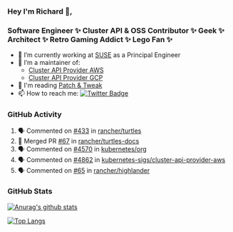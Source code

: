 ### Hey I'm Richard 👋, 

<h3 align="left">Software Engineer ✨ Cluster API & OSS Contributor ✨ Geek ✨ Architect ✨ Retro Gaming Addict ✨ Lego Fan ✨</h3>

- 🔭 I’m currently working at [SUSE](https://www.suse.com/) as a Principal Engineer
- 👯 I’m a maintainer of:
  -  [Cluster API Provider AWS](https://github.com/kubernetes-sigs/cluster-api-provider-aws)
  -  [Cluster API Provider GCP](https://github.com/kubernetes-sigs/cluster-api-provider-gcp)
- 💬 I'm reading [Patch & Tweak](https://bjooks.com/products/patch-tweak-exploring-modular-synthesis)
- 📫 How to reach me: [![Twitter Badge](https://img.shields.io/badge/-@fruit_case-00acee?style=flat&logo=Twitter&logoColor=white)](https://twitter.com/intent/follow?screen_name=fruit_case "Follow on Twitter")

### GitHub Activity 

<!--START_SECTION:activity-->
1. 🗣 Commented on [#433](https://github.com/rancher/turtles/pull/433#issuecomment-1999089596) in [rancher/turtles](https://github.com/rancher/turtles)
2. 🎉 Merged PR [#67](https://github.com/rancher/turtles-docs/pull/67) in [rancher/turtles-docs](https://github.com/rancher/turtles-docs)
3. 🗣 Commented on [#4570](https://github.com/kubernetes/org/pull/4570#issuecomment-1997790779) in [kubernetes/org](https://github.com/kubernetes/org)
4. 🗣 Commented on [#4862](https://github.com/kubernetes-sigs/cluster-api-provider-aws/pull/4862#issuecomment-1994101797) in [kubernetes-sigs/cluster-api-provider-aws](https://github.com/kubernetes-sigs/cluster-api-provider-aws)
5. 🗣 Commented on [#65](https://github.com/rancher/highlander/issues/65#issuecomment-1993607271) in [rancher/highlander](https://github.com/rancher/highlander)
<!--END_SECTION:activity-->

### GitHub Stats

[![Anurag's github stats](https://github-readme-stats.vercel.app/api?username=richardcase&count_private=true&show_icons=true)](https://github.com/anuraghazra/github-readme-stats)

[![Top Langs](https://github-readme-stats.vercel.app/api/top-langs/?username=richardcase&hide=html&layout=compact)](https://github.com/anuraghazra/github-readme-stats)
